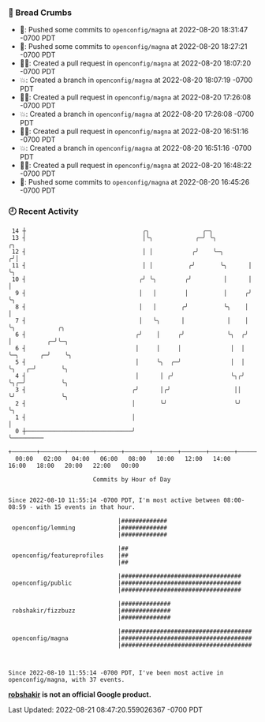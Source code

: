 ### 🍞 Bread Crumbs

 * 🚢: Pushed some commits to `openconfig/magna` at 2022-08-20 18:31:47 -0700 PDT
 * 🚢: Pushed some commits to `openconfig/magna` at 2022-08-20 18:27:21 -0700 PDT
 * ✍🏼: Created a pull request in `openconfig/magna` at 2022-08-20 18:07:20 -0700 PDT
 * 💥: Created a branch in `openconfig/magna` at 2022-08-20 18:07:19 -0700 PDT
 * ✍🏼: Created a pull request in `openconfig/magna` at 2022-08-20 17:26:08 -0700 PDT
 * 💥: Created a branch in `openconfig/magna` at 2022-08-20 17:26:08 -0700 PDT
 * ✍🏼: Created a pull request in `openconfig/magna` at 2022-08-20 16:51:16 -0700 PDT
 * 💥: Created a branch in `openconfig/magna` at 2022-08-20 16:51:16 -0700 PDT
 * ✍🏼: Created a pull request in `openconfig/magna` at 2022-08-20 16:48:22 -0700 PDT
 * 🚢: Pushed some commits to `openconfig/magna` at 2022-08-20 16:45:26 -0700 PDT

### 🕘 Recent Activity
```
 14 ┼                                 ╭╮               ╭─╮
 13 ┤                                 │╰╮            ╭─╯ ╰╮          ╭╮
 12 ┤                                 │ │           ╭╯    ╰─╮       ╭╯│
 11 ┤                                 │ │          ╭╯       ╰╮      │ ╰╮
 10 ┤                                ╭╯ ╰╮        ╭╯         │      │  │
  9 ┤                                │   │        │          │     ╭╯  ╰╮
  8 ┤                                │   │       ╭╯          ╰╮    │    │
  7 ┤                                │   ╰╮      │            │    │    ╰╮            ╭╮
  6 ┤                               ╭╯    │     ╭╯            ╰╮  ╭╯     │          ╭─╯╰─╮
  6 ┤                               │     │     │              │  │      ╰─╮      ╭─╯    ╰╮
  5 ┤                               │     ╰╮  ╭─╯              │  │        ╰╮   ╭─╯       ╰╮
  4 ┤                               │      │ ╭╯                ╰╮╭╯         ╰╮╭─╯          ╰╮
  3 ┤                              ╭╯      │╭╯                  ││           ╰╯             ╰╮
  2 ┤                              │       ╰╯                   ╰╯                           ╰╮
  1 ┤                              │                                                          │
  0 ┼──────────────────────────────╯                                                          ╰─────────
    +───────+───────+───────+───────+───────+───────+───────+───────+───────+───────+───────+───────+────
  00:00   02:00   04:00   06:00   08:00   10:00   12:00   14:00   16:00   18:00   20:00   22:00   00:00   

						Commits by Hour of Day


Since 2022-08-10 11:55:14 -0700 PDT, I'm most active between 08:00-08:59 - with 15 events in that hour.

```



```
                               |#############
 openconfig/lemming            |#############
                               |#############

                               |##
 openconfig/featureprofiles    |##
                               |##

                               |##################################
 openconfig/public             |##################################
                               |##################################

                               |##############
 robshakir/fizzbuzz            |##############
                               |##############

                               |#####################################
 openconfig/magna              |#####################################
                               |#####################################



Since 2022-08-10 11:55:14 -0700 PDT, I've been most active in openconfig/magna, with 37 events.

```
**[robshakir](mailto:robjs@google.com) is not an official Google product.**  


Last Updated: 2022-08-21 08:47:20.559026367 -0700 PDT
